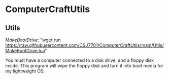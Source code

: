 # ComputerCraftUtils


## Utils

*MakeBootDrive*: "wget run https://raw.githubusercontent.com/CSJ7701/ComputerCraftUtils/main/Utils/MakeBootDrive.lua"

You must have a computer connected to a disk drive, and a floppy disk inside. This program will wipe the floppy disk and turn it into boot media for my lightweight OS. 

